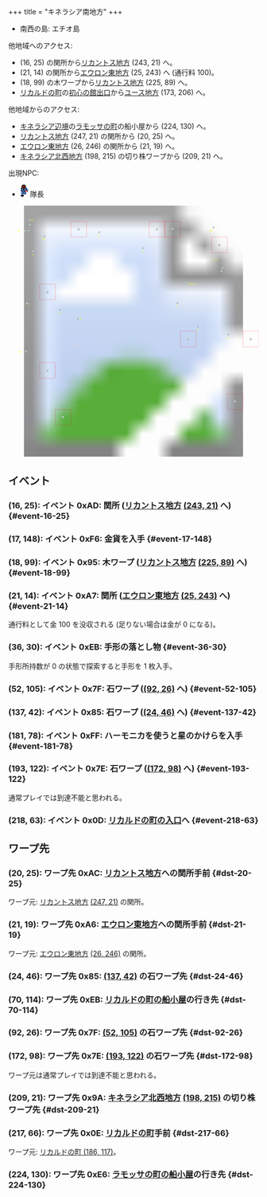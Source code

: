 +++
title = "キネラシア南地方"
+++

* 南西の島: エチオ島

他地域へのアクセス:

* (16, 25) の関所から[リカントス地方](@/map/map-05/_index.md) (243, 21) へ。
* (21, 14) の関所から[エウロン東地方](@/map/map-02/_index.md) (25, 243) へ (通行料 100)。
* (18, 99) の木ワープから[リカントス地方](@/map/map-05/_index.md) (225, 89) へ。
* [リカルドの町](@/map/map-13a/_index.md)の[初心の館出口](@/map/map-13b/_index.md#event-112-214)から[ユース地方](@/map/map-00/_index.md) (173, 206) へ。

他地域からのアクセス:

* [キネラシア辺境](@/map/map-07/_index.md)の[ラモッサの町](@/map/map-12/_index.md)の船小屋から (224, 130) へ。
* [リカントス地方](@/map/map-05/_index.md) (247, 21) の関所から (20, 25) へ。
* [エウロン東地方](@/map/map-02/_index.md) (26, 246) の関所から (21, 19) へ。
* [キネラシア北西地方](@/map/map-02/_index.md) (198, 215) の切り株ワープから (209, 21) へ。

出現NPC:

* ![隊長](actor-0x30.png) 隊長

<!-- SVG {{{ -->
<svg width="1536" height="1536" viewbox="0 0 2048 2048">
<defs>
<image id="svg-asset-bg" width="2048" height="2048" href="map-06.webp" />
<image id="svg-asset-event" width="16" height="16" href="icon-event.png" />
<image id="svg-asset-destination" width="16" height="16" href="icon-destination.png" />
<image id="svg-asset-actor-0x30" width="16" height="24" href="actor-0x30.png" />
</defs>
<use href="#svg-asset-bg" x="0" y="0"></use>
<text class="caption-48" x="528" y="1148" fill="pink">エチオ島</text>
<text class="caption-32" x="76" y="216" fill="yellow">関</text>
<text class="caption-32" x="188" y="120" fill="yellow">関</text>
<text class="caption-24" x="272" y="280" fill="yellow">手形</text>
<text class="caption-24" x="192" y="408" fill="yellow">石</text>
<text class="caption-24" x="732" y="248" fill="yellow">石</text>
<text class="caption-24" x="164" y="808" fill="yellow">木</text>
<text class="caption-24" x="412" y="880" fill="yellow">石</text>
<text class="caption-24" x="584" y="928" fill="yellow">船</text>
<text class="caption-24" x="80" y="1200" fill="yellow">金貨</text>
<text class="caption-24" x="1092" y="376" fill="yellow">石</text>
<text class="caption-24" x="1376" y="824" fill="yellow">石</text>
<text class="caption-24" x="1472" y="640" fill="yellow">星のかけら</text>
<text class="caption-24" x="1540" y="1016" fill="yellow">石</text>
<text class="caption-24" x="1644" y="212" fill="yellow">切株</text>
<text class="caption-32" x="1664" y="448" fill="yellow">リカルド</text>
<text class="caption-24" x="1788" y="1088" fill="yellow">船</text>
<rect x="512" y="128" width="128" height="128" stroke="red" fill="none" />
<use href="#svg-asset-actor-0x30" x="568" y="180"><title>隊長「スコープを持ってるかい まだなら北はきついぜ」</title></use>
<rect x="1152" y="128" width="128" height="128" stroke="red" fill="none" />
<use href="#svg-asset-actor-0x30" x="1208" y="180"><title>隊長「リカントスから北へ行ったらスコープを使いなさい」</title></use>
<rect x="1280" y="128" width="128" height="128" stroke="red" fill="none" />
<use href="#svg-asset-actor-0x30" x="1336" y="180"><title>隊長「リカントスから北へ行ったらスコープを使いなさい」</title></use>
<rect x="1664" y="256" width="128" height="128" stroke="red" fill="none" />
<use href="#svg-asset-actor-0x30" x="1720" y="308"><title>隊長「スコープを持ってるかい まだなら北はきついぜ」</title></use>
<rect x="256" y="640" width="128" height="128" stroke="red" fill="none" />
<use href="#svg-asset-actor-0x30" x="312" y="692"><title>隊長「北の海岸の近くに精霊ワープが2つある」</title></use>
<rect x="1408" y="1024" width="128" height="128" stroke="red" fill="none" />
<use href="#svg-asset-actor-0x30" x="1464" y="1076"><title>隊長「北の海岸の近くに精霊ワープが2つある」(到達不能)</title></use>
<rect x="1920" y="1024" width="128" height="128" stroke="red" fill="none" />
<use href="#svg-asset-actor-0x30" x="1976" y="1076"><title>隊長「北の海岸の近くに精霊ワープが2つある」</title></use>
<rect x="256" y="1280" width="128" height="128" stroke="red" fill="none" />
<use href="#svg-asset-actor-0x30" x="312" y="1332"><title>隊長「北の海岸の近くに精霊ワープが2つある」</title></use>
<rect x="1792" y="1536" width="128" height="128" stroke="red" fill="none" />
<use href="#svg-asset-actor-0x30" x="1848" y="1588"><title>隊長「北の海岸の近くに精霊ワープが2つある」</title></use>
<rect x="384" y="1664" width="128" height="128" stroke="red" fill="none" />
<use href="#svg-asset-actor-0x30" x="440" y="1716"><title>隊長「北の海岸の近くに精霊ワープが2つある」</title></use>
<a href="#event-16-25">
<use href="#svg-asset-event" x="128" y="200"><title>(16, 25): イベント 0xAD: 関所 (リカントス地方 (243, 21) へ)</title></use>
</a>
<a href="#event-17-148">
<use href="#svg-asset-event" x="136" y="1184"><title>(17, 148): イベント 0xF6: 金貨を入手</title></use>
</a>
<a href="#event-18-99">
<use href="#svg-asset-event" x="144" y="792"><title>(18, 99): イベント 0x95: 木ワープ (リカントス地方 (225, 89) へ)</title></use>
</a>
<a href="#event-21-14">
<use href="#svg-asset-event" x="168" y="112"><title>(21, 14): イベント 0xA7: 関所 (エウロン東地方 (25, 243) へ)</title></use>
</a>
<a href="#event-36-30">
<use href="#svg-asset-event" x="288" y="240"><title>(36, 30): イベント 0xEB: 手形の落とし物</title></use>
</a>
<a href="#event-52-105">
<use href="#svg-asset-event" x="416" y="840"><title>(52, 105): イベント 0x7F: 石ワープ ((92, 26) へ)</title></use>
</a>
<a href="#event-137-42">
<use href="#svg-asset-event" x="1096" y="336"><title>(137, 42): イベント 0x85: 石ワープ ((24, 46) へ)</title></use>
</a>
<a href="#event-181-78">
<use href="#svg-asset-event" x="1448" y="624"><title>(181, 78): イベント 0xFF: ハーモニカを使うと星のかけらを入手</title></use>
</a>
<a href="#event-193-122">
<use href="#svg-asset-event" x="1544" y="976"><title>(193, 122): イベント 0x7E: 石ワープ ((172, 98) へ)</title></use>
</a>
<a href="#event-218-63">
<use href="#svg-asset-event" x="1744" y="504"><title>(218, 63): イベント 0x0D: リカルドの町の入口へ</title></use>
</a>
<a href="#dst-217-66">
<use href="#svg-asset-destination" x="1736" y="528"><title>(217, 66): ワープ先 0x0E: リカルドの町手前</title></use>
</a>
<a href="#dst-172-98">
<use href="#svg-asset-destination" x="1376" y="784"><title>(172, 98): ワープ先 0x7E: (193, 122) の石ワープ先</title></use>
</a>
<a href="#dst-92-26">
<use href="#svg-asset-destination" x="736" y="208"><title>(92, 26): ワープ先 0x7F: (52, 105) の石ワープ先</title></use>
</a>
<a href="#dst-24-46">
<use href="#svg-asset-destination" x="192" y="368"><title>(24, 46): ワープ先 0x85: (137, 42) の石ワープ先</title></use>
</a>
<a href="#dst-209-21">
<use href="#svg-asset-destination" x="1672" y="168"><title>(209, 21): ワープ先 0x9A: キネラシア北西地方 (198, 215) の切り株ワープ先</title></use>
</a>
<a href="#dst-21-19">
<use href="#svg-asset-destination" x="168" y="152"><title>(21, 19): ワープ先 0xA6: エウロン東地方への関所手前</title></use>
</a>
<a href="#dst-20-25">
<use href="#svg-asset-destination" x="160" y="200"><title>(20, 25): ワープ先 0xAC: リカントス地方への関所手前</title></use>
</a>
<a href="#dst-224-130">
<use href="#svg-asset-destination" x="1792" y="1040"><title>(224, 130): ワープ先 0xE6: ラモッサの町の船小屋の行き先</title></use>
</a>
<a href="#dst-70-114">
<use href="#svg-asset-destination" x="560" y="912"><title>(70, 114): ワープ先 0xEB: リカルドの町の船小屋の行き先</title></use>
</a>
</svg>
<!-- }}} -->


## イベント

### (16, 25): イベント 0xAD: 関所 ([リカントス地方](@/map/map-05/_index.md) [(243, 21)](@/map/map-05/_index.md#dst-243-21) へ) {#event-16-25}

### (17, 148): イベント 0xF6: 金貨を入手 {#event-17-148}

### (18, 99): イベント 0x95: 木ワープ ([リカントス地方](@/map/map-05/_index.md) [(225, 89)](@/map/map-05/_index.md#dst-225-89) へ) {#event-18-99}

### (21, 14): イベント 0xA7: 関所 ([エウロン東地方](@/map/map-02/_index.md) [(25, 243)](@/map/map-02/_index.md#dst-25-243) へ) {#event-21-14}

通行料として金 100 を没収される (足りない場合は金が 0 になる)。

### (36, 30): イベント 0xEB: 手形の落とし物 {#event-36-30}

手形所持数が 0 の状態で探索すると手形を 1 枚入手。

### (52, 105): イベント 0x7F: 石ワープ ([(92, 26)](#dst-92-26) へ) {#event-52-105}

### (137, 42): イベント 0x85: 石ワープ ([(24, 46)](#dst-24-46) へ) {#event-137-42}

### (181, 78): イベント 0xFF: ハーモニカを使うと星のかけらを入手 {#event-181-78}

### (193, 122): イベント 0x7E: 石ワープ ([(172, 98)](#dst-172-98) へ) {#event-193-122}

通常プレイでは到達不能と思われる。

### (218, 63): イベント 0x0D: [リカルドの町の入口](@/map/map-13a/_index.md#dst-185-114)へ {#event-218-63}


## ワープ先

### (20, 25): ワープ先 0xAC: [リカントス地方](@/map/map-05/_index.md)への関所手前 {#dst-20-25}

ワープ元: [リカントス地方](@/map/map-05/_index.md) [(247, 21)](@/map/map-05/_index.md#event-247-21) の関所。

### (21, 19): ワープ先 0xA6: [エウロン東地方](@/map/map-02/_index.md)への関所手前 {#dst-21-19}

ワープ元: [エウロン東地方](@/map/map-02/_index.md) [(26, 246)](@/map/map-02/_index.md#event-26-246) の関所。

### (24, 46): ワープ先 0x85: [(137, 42)](#event-137-42) の石ワープ先 {#dst-24-46}

### (70, 114): ワープ先 0xEB: [リカルドの町の船小屋](@/map/map-13a/_index.md#event-180-87)の行き先 {#dst-70-114}

### (92, 26): ワープ先 0x7F: [(52, 105)](#event-52-105) の石ワープ先 {#dst-92-26}

### (172, 98): ワープ先 0x7E: [(193, 122)](#event-193-122) の石ワープ先 {#dst-172-98}

ワープ元は通常プレイでは到達不能と思われる。

### (209, 21): ワープ先 0x9A: [キネラシア北西地方](@/map/map-02/_index.md) [(198, 215)](@/map/map-02/_index.md#event-198-215) の切り株ワープ先 {#dst-209-21}

### (217, 66): ワープ先 0x0E: [リカルドの町](@/map/map-13a/_index.md#dst-185-114)手前 {#dst-217-66}

ワープ元: [リカルドの町 (186, 117)](@/map/map-13a/_index.md#event-186-117)。

### (224, 130): ワープ先 0xE6: [ラモッサの町の船小屋](@/map/map-12/_index.md#event-124-235)の行き先 {#dst-224-130}


